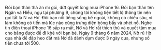Đôi bạn thân thà ăn mì gói, dứt quyết lòng mua iPhone 16. Đôi bạn thân tên Ngân và Hiếu, ngụ tại phường 9, chúng tôi không tiện tiết lộ thông tin nên gọi tắt là N và Hờ. Đôi bạn nổi tiếng sống bề ngoài, không có chiều sâu, vì làm không có tiền mà lúc nào cũng trưng diện bóng bẩy và phét nổ. Nghe tin điện thoại iPhone 16 sắp ra mắt, Nờ và Hờ rất thích thú và quyết tâm mua cho bằng được để đi khè với bạn bè. Ngày 9 tháng 6 năm 2024, Nờ rủ Hờ qua nhà để đập heo đất mà Nờ đã dành dụm được 3 ngày qua, nhưng số tiền chưa tới 500.